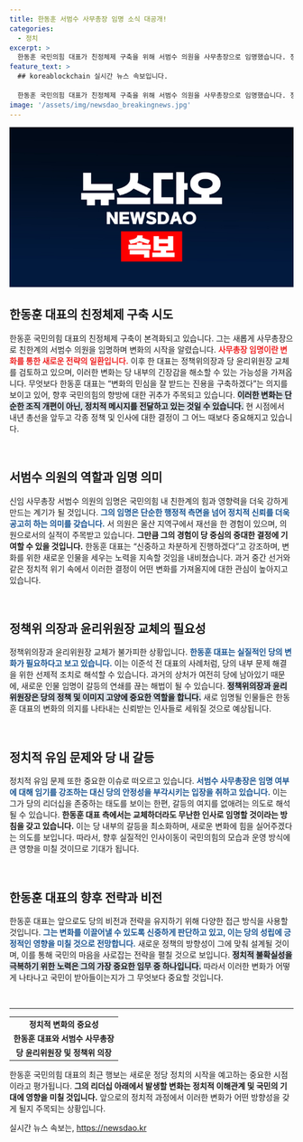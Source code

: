 ```yaml
---
title: 한동훈 서범수 사무총장 임명 소식 대공개!
categories:
  - 정치
excerpt: >
  한동훈 국민의힘 대표가 친정체제 구축을 위해 서범수 의원을 사무총장으로 임명했습니다. 정책위의장과 윤리위원장 교체도 검토 중이며, 변화의 바람을 일으키려는 그의 야심이 드러났습니다. 이 변화는 당내 갈등을 최소화할 수 있을지 주목됩니다.
feature_text: >
  ## koreablockchain 실시간 뉴스 속보입니다.

  한동훈 국민의힘 대표가 친정체제 구축을 위해 서범수 의원을 사무총장으로 임명했습니다. 정책위의장과 윤리위원장 교체도 검토 중이며, 변화의 바람을 일으키려는 그의 야심이 드러났습니다. 이 변화는 당내 갈등을 최소화할 수 있을지 주목됩니다.
image: '/assets/img/newsdao_breakingnews.jpg'
---
```


<p><img src="/assets/img/newsdao_breakingnews.jpg" alt="koreablockchain 속보" /></p>

<h2>한동훈 대표의 친정체제 구축 시도</h2>

<p data-ke-size="size16">한동훈 국민의힘 대표의 친정체제 구축이 본격화되고 있습니다. 그는 새롭게 사무총장으로 친한계의 서범수 의원을 임명하며 변화의 시작을 알렸습니다. <b><span style="color: #ee2323;">사무총장 임명이란 변화를 통한 새로운 전략의 일환입니다.</span></b> 이후 한 대표는 정책위의장과 당 윤리위원장 교체를 검토하고 있으며, 이러한 변화는 당 내부의 긴장감을 해소할 수 있는 가능성을 가져옵니다. 무엇보다 한동훈 대표는 “변화의 민심을 잘 받드는 진용을 구축하겠다”는 의지를 보이고 있어, 향후 국민의힘의 향방에 대한 귀추가 주목되고 있습니다. <b><span style="background-color: #21538527;">이러한 변화는 단순한 조직 개편이 아닌, 정치적 메시지를 전달하고 있는 것일 수 있습니다.</span></b> 현 시점에서 내년 총선을 앞두고 각종 정책 및 인사에 대한 결정이 그 어느 때보다 중요해지고 있습니다.</p>

<p data-ke-size="size16">&nbsp;</p>

<h2>서범수 의원의 역할과 임명 의미</h2>

<p data-ke-size="size16">신임 사무총장 서범수 의원의 임명은 국민의힘 내 친한계의 힘과 영향력을 더욱 강하게 만드는 계기가 될 것입니다. <b><span style="color: #1a5490;">그의 임명은 단순한 행정적 측면을 넘어 정치적 신뢰를 더욱 공고히 하는 의미를 갖습니다.</span></b> 서 의원은 울산 지역구에서 재선을 한 경험이 있으며, 의원으로서의 실적이 주목받고 있습니다. <b><span style="ee2323;">그만큼 그의 경험이 당 중심의 중대한 결정에 기여할 수 있을 것입니다.</span></b> 한동훈 대표는 “신중하고 차분하게 진행하겠다”고 강조하며, 변화를 위한 새로운 인물을 세우는 노력을 지속할 것임을 내비쳤습니다. 과거 중간 선거와 같은 정치적 위기 속에서 이러한 결정이 어떤 변화를 가져올지에 대한 관심이 높아지고 있습니다.</p>

<p data-ke-size="size16">&nbsp;</p>

<h2>정책위 의장과 윤리위원장 교체의 필요성</h2>

<p data-ke-size="size16">정책위의장과 윤리위원장 교체가 불가피한 상황입니다. <b><span style="color: #1a5490;">한동훈 대표는 실질적인 당의 변화가 필요하다고 보고 있습니다.</span></b> 이는 이준석 전 대표의 사례처럼, 당의 내부 문제 해결을 위한 선제적 조치로 해석할 수 있습니다. 과거의 상처가 여전히 당에 남아있기 때문에, 새로운 인물 임명이 갈등의 연쇄를 끊는 해법이 될 수 있습니다. <b><span style="background-color: #21538527;">정책위의장과 윤리위원장은 당의 정책 및 이미지 고양에 중요한 역할을 합니다.</span></b> 새로 임명될 인물들은 한동훈 대표의 변화의 의지를 나타내는 신뢰받는 인사들로 세워질 것으로 예상됩니다.</p>

<p data-ke-size="size16">&nbsp;</p>

<h2>정치적 유임 문제와 당 내 갈등</h2>

<p data-ke-size="size16">정치적 유임 문제 또한 중요한 이슈로 떠오르고 있습니다. <b><span style="color: #1a5490;">서범수 사무총장은 임명 여부에 대해 임기를 강조하는 대신 당의 안정성을 부각시키는 입장을 취하고 있습니다.</span></b> 이는 그가 당의 리더십을 존중하는 태도를 보이는 한편, 갈등의 여지를 없애려는 의도로 해석될 수 있습니다. <b><span style="ee2323;">한동훈 대표 측에서는 교체하더라도 무난한 인사로 임명할 것이라는 방침을 갖고 있습니다.</span></b> 이는 당 내부의 갈등을 최소화하며, 새로운 변화에 힘을 실어주겠다는 의도를 보입니다. 따라서, 향후 실질적인 인사이동이 국민의힘의 모습과 운영 방식에 큰 영향을 미칠 것이므로 기대가 됩니다.</p>

<p data-ke-size="size16">&nbsp;</p>

<h2>한동훈 대표의 향후 전략과 비전</h2>

<p data-ke-size="size16">한동훈 대표는 앞으로도 당의 비전과 전략을 유지하기 위해 다양한 접근 방식을 사용할 것입니다. <b><span style="color: #1a5490;">그는 변화를 이끌어낼 수 있도록 신중하게 판단하고 있고, 이는 당의 성립에 긍정적인 영향을 미칠 것으로 전망합니다.</span></b> 새로운 정책의 방향성이 그에 맞춰 설계될 것이며, 이를 통해 국민의 마음을 사로잡는 전략을 펼칠 것으로 보입니다. <b><span style="background-color: #21538527;">정치적 불확실성을 극복하기 위한 노력은 그의 가장 중요한 임무 중 하나입니다.</span></b> 따라서 이러한 변화가 어떻게 나타나고 국민이 받아들이는지가 그 무엇보다 중요할 것입니다.</p>

<p data-ke-size="size16">&nbsp;</p>

<hr>

<table>
    <tr>
        <td style="text-align: center; height: 17px;"><b>정치적 변화의 중요성</b></td>
    </tr>
    <tr>
        <td style="text-align: center; height: 17px;"><b>한동훈 대표와 서범수 사무총장</b></td>
    </tr>
    <tr>
        <td style="text-align: center; height: 17px;"><b>당 윤리위원장 및 정책위 의장</b></td>
    </tr>
</table>

<p data-ke-size="size16">한동훈 국민의힘 대표의 최근 행보는 새로운 정당 정치의 시작을 예고하는 중요한 시점이라고 평가됩니다. <b><span style="ee2323;">그의 리더십 아래에서 발생할 변화는 정치적 이해관계 및 국민의 기대에 영향을 미칠 것입니다.</span></b> 앞으로의 정치적 과정에서 이러한 변화가 어떤 방향성을 갖게 될지 주목되는 상황입니다.</p>
실시간 뉴스 속보는, <a href="https://newsdao.kr" rel="dofollow">https://newsdao.kr</a>


